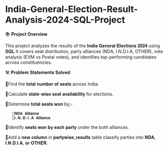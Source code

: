 # India-General-Election-Result-Analysis-2024-SQL-Project

📚 𝐏𝐫𝐨𝐣𝐞𝐜𝐭 𝐎𝐯𝐞𝐫𝐯𝐢𝐞𝐰

This project analyzes the results of the 𝐈𝐧𝐝𝐢𝐚 𝐆𝐞𝐧𝐞𝐫𝐚𝐥 𝐄𝐥𝐞𝐜𝐭𝐢𝐨𝐧𝐬 𝟐𝟎𝟐𝟒 using 𝐒𝐐𝐋
It covers seat distribution, party alliances (NDA, I.N.D.I.A, OTHER), vote analysis (EVM vs Postal votes), and identifies top-performing candidates across constituencies.

🛠 𝐏𝐫𝐨𝐛𝐥𝐞𝐦 𝐒𝐭𝐚𝐭𝐞𝐦𝐞𝐧𝐭𝐬 𝐒𝐨𝐥𝐯𝐞𝐝:

🔹Find the 𝐭𝐨𝐭𝐚𝐥 𝐧𝐮𝐦𝐛𝐞𝐫 𝐨𝐟 𝐬𝐞𝐚𝐭𝐬 across India.

🔹Calculate 𝐬𝐭𝐚𝐭𝐞-𝐰𝐢𝐬𝐞 𝐬𝐞𝐚𝐭 𝐚𝐯𝐚𝐢𝐥𝐚𝐛𝐢𝐥𝐢𝐭𝐲 for elections.

🔹Determine 𝐭𝐨𝐭𝐚𝐥 𝐬𝐞𝐚𝐭𝐬 𝐰𝐨𝐧 by;-

       🔹𝐍𝐃𝐀 𝐀𝐥𝐥𝐢𝐚𝐧𝐜𝐞
       🔹𝐈.𝐍.𝐃.𝐈.𝐀 𝐀𝐥𝐥𝐢𝐚𝐧𝐜𝐞
       
🔹Identify 𝐬𝐞𝐚𝐭𝐬 𝐰𝐨𝐧 𝐛𝐲 𝐞𝐚𝐜𝐡 𝐩𝐚𝐫𝐭𝐲 under the both alliances.

🔹Add a 𝐧𝐞𝐰 𝐜𝐨𝐥𝐮𝐦𝐧 in 𝐩𝐚𝐫𝐭𝐲𝐰𝐢𝐬𝐞_𝐫𝐞𝐬𝐮𝐥𝐭𝐬 table classify parties into  𝐍𝐃𝐀, 𝐈.𝐍.𝐃.𝐈.𝐀, 𝐨𝐫 𝐎𝐓𝐇𝐄𝐑.


 



